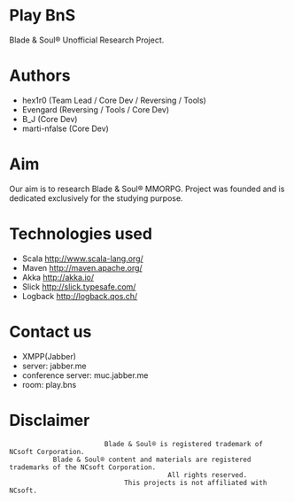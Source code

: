 Play BnS
========

Blade & Soul® Unofficial Research Project. 


Authors
========
* hex1r0 (Team Lead / Core Dev / Reversing / Tools)
* Evengard (Reversing / Tools / Core Dev)
* B_J (Core Dev)
* marti-nfalse (Core Dev)


Aim
========

Our aim is to research Blade & Soul® MMORPG. Project was founded and is dedicated exclusively for the studying purpose.


Technologies used
========
* Scala http://www.scala-lang.org/
* Maven http://maven.apache.org/
* Akka http://akka.io/
* Slick http://slick.typesafe.com/
* Logback http://logback.qos.ch/

Contact us
========
* XMPP(Jabber)
 * server: jabber.me
 * conference server: muc.jabber.me
 * room: play.bns

Disclaimer
========


                            Blade & Soul® is registered trademark of NCsoft Corporation.
               Blade & Soul® content and materials are registered trademarks of the NCsoft Corporation. 
                                            All rights reserved. 
                                 This projects is not affiliated with NCsoft.

